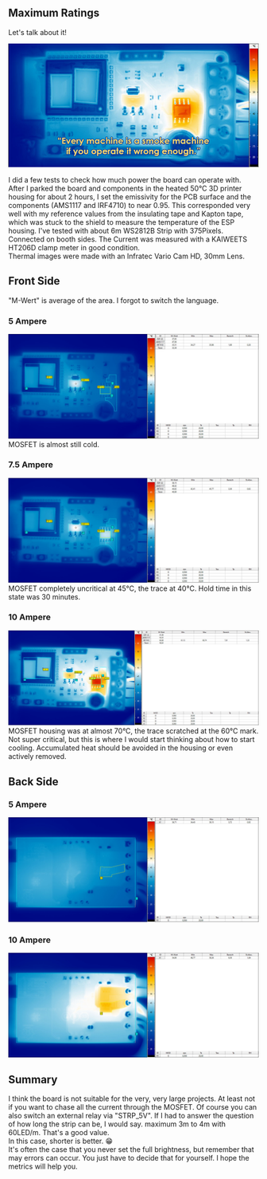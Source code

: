 ## Maximum Ratings
Let's talk about it!

![IR-Capture](/images/title_maximum_ratings.jpg)  

I did a few tests to check how much power the board can operate with.  
After I parked the board and components in the heated 50°C 3D printer housing for about 2 hours, I set the emissivity for the PCB surface and the components (AMS1117 and IRF4710) to near 0.95. This corresponded very well with my reference values ​​from the insulating tape and Kapton tape, which was stuck to the shield to measure the temperature of the ESP housing.
I've tested with about 6m WS2812B Strip with 375Pixels. Connected on booth sides.
The Current was measured with a KAIWEETS HT206D clamp meter in good condition.  
Thermal images were made with an Infratec Vario Cam HD, 30mm Lens.

## Front Side
"M-Wert" is average of the area. I forgot to switch the language. 
### 5 Ampere
![Front 5A](/images/mr_frontside_5A.jpg)  
MOSFET is almost still cold.
### 7.5 Ampere
![Front 7.5A](/images/mr_frontside_7-5A.jpg)  
MOSFET completely uncritical at 45°C, the trace at 40°C. Hold time in this state was 30 minutes.
### 10 Ampere
![Front 10A](/images/mr_frontside_10A.jpg)  
MOSFET housing was at almost 70°C, the trace scratched at the 60°C mark.
Not super critical, but this is where I would start thinking about how to start cooling.
Accumulated heat should be avoided in the housing or even actively removed.

## Back Side
### 5 Ampere
![Back 5A](/images/mr_backside_5A.jpg) 

### 10 Ampere
![Back 10A](/images/mr_backside_10A.jpg) 

## Summary

I think the board is not suitable for the very, very large projects. At least not if you want to chase all the current through the MOSFET. Of course you can also switch an external relay via "STRP_5V". If I had to answer the question of how long the strip can be, I would say. maximum 3m to 4m with 60LED/m. That's a good value.  
In this case, shorter is better. 😁  
It's often the case that you never set the full brightness, but remember that may errors can occur. You just have to decide that for yourself. I hope the metrics will help you.
